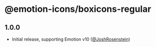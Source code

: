 # @emotion-icons/boxicons-regular

## 1.0.0

- Initial release, supporting Emotion v10 ([@JoshRosenstein](https://github.com/JoshRosenstein))
